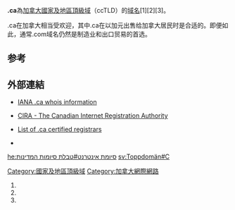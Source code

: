 **.ca**為[加拿大](../Page/加拿大.md "wikilink")[國家及地區頂級域](../Page/國家及地區頂級域.md "wikilink")（ccTLD）的[域名](../Page/域名.md "wikilink")\[1\]\[2\]\[3\]。

.ca在加拿大相当受欢迎，其中.ca在以加元出售给加拿大居民时是合适的。即便如此，通常.com域名仍然是制造业和出口贸易的首选。

## 参考

## 外部連結

  - [IANA .ca whois information](http://www.iana.org/root-whois/ca.htm)

  - [CIRA - The Canadian Internet Registration
    Authority](http://www.cira.ca/)

  - [List of .ca certified
    registrars](https://web.archive.org/web/20060428125012/http://ro.cira.ca/re_choose_en)

  -
[he:סיומת אינטרנט\#טבלת סיומות
המדינות](../Page/he:סיומת_אינטרנט#טבלת_סיומות_המדינות.md "wikilink")
[sv:Toppdomän\#C](../Page/sv:Toppdomän#C.md "wikilink")

[Category:國家及地區頂級域](https://zh.wikipedia.org/wiki/Category:國家及地區頂級域 "wikilink")
[Category:加拿大網際網路](https://zh.wikipedia.org/wiki/Category:加拿大網際網路 "wikilink")

1.
2.
3.